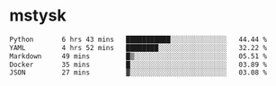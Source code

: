 # mstysk

<!--START_SECTION:waka-->

```txt
Python       6 hrs 43 mins   ███████████░░░░░░░░░░░░░░   44.44 %
YAML         4 hrs 52 mins   ████████░░░░░░░░░░░░░░░░░   32.22 %
Markdown     49 mins         █▒░░░░░░░░░░░░░░░░░░░░░░░   05.51 %
Docker       35 mins         █░░░░░░░░░░░░░░░░░░░░░░░░   03.89 %
JSON         27 mins         ▓░░░░░░░░░░░░░░░░░░░░░░░░   03.08 %
```

<!--END_SECTION:waka-->
